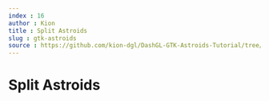 ```yaml
---
index : 16
author : Kion
title : Split Astroids
slug : gtk-astroids
source : https://github.com/kion-dgl/DashGL-GTK-Astroids-Tutorial/tree/master/16_Split_Astroids
---
```

# Split Astroids
